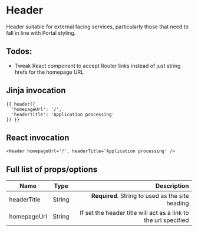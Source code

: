 # Header

Header suitable for external facing services, particularly those that need to fall in line with Portal styling.

## Todos:
- Tweak React component to accept Router links instead of just string hrefs for the homepage URL

## Jinja invocation
```
{{ header({
  'homepageUrl': '/',
  'headerTitle': 'Application processing'
}) }}
```

## React invocation

```
<Header homepageUrl='/', headerTitle='Application processing' />
```

## Full list of props/options

| Name   |      Type      |  Description |
|----------|:-------------:|------:|
| headerTitle |  String | **Required**. String to used as the site heading |
| homepageUrl |  String |  If set the header title will act as a link to the url specified |

